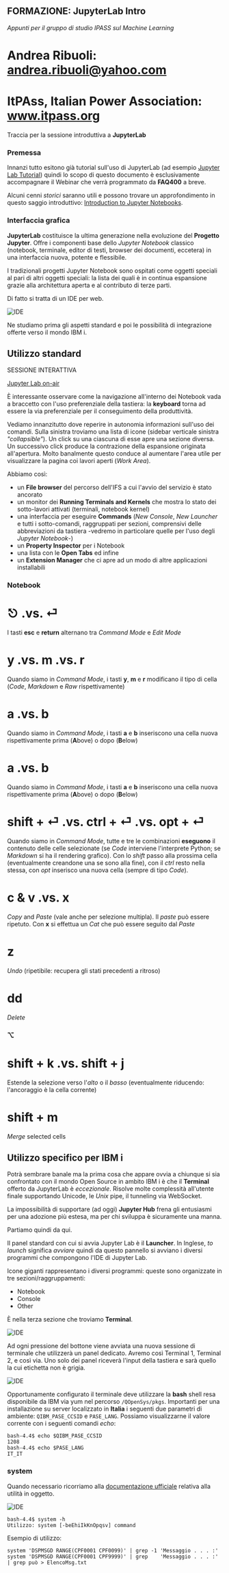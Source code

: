 ## FORMAZIONE: JupyterLab Intro
*Appunti per il gruppo di studio IPASS sul Machine Learning*

# Andrea Ribuoli: andrea.ribuoli@yahoo.com

# ItPAss, Italian Power Association: www.itpass.org

Traccia per la sessione introduttiva a **JupyterLab**

### Premessa

Innanzi tutto esitono già tutorial sull'uso di JupyterLab (ad esempio [Jupyter Lab Tutorial](https://www.youtube.com/watch?v=7wfPqAyYADY)) quindi lo scopo di questo documento è esclusivamente accompagnare il Webinar che verrà programmato da **FAQ400** a breve.

Alcuni cenni *storici* saranno utili e possono trovare un approfondimento in questo saggio introduttivo: [Introduction to Jupyter Notebooks](https://programminghistorian.org/en/lessons/jupyter-notebooks). 

### Interfaccia grafica

**JupyterLab** costituisce la ultima generazione nella evoluzione del **Progetto Jupyter**. Offre i componenti base dello *Jupyter Notebook* classico (notebook, terminale, editor di testi, browser dei documenti, eccetera) in una interfaccia nuova, potente e flessibile.

I tradizionali progetti Jupyter Notebook sono ospitati come oggetti speciali al pari di altri oggetti speciali: la lista dei quali è in continua espansione grazie alla architettura aperta e al contributo di terze parti.

Di fatto si tratta di un IDE per web. 

![IDE](JupyterLabFace.png)

Ne studiamo prima gli aspetti standard e poi le possibilità di integrazione offerte verso il mondo IBM i.

## Utilizzo standard

SESSIONE INTERATTIVA

[Jupyter Lab on-air](http://gesis400:14143/lab?)

È interessante osservare come la navigazione all'interno dei Notebook vada a braccetto con l'uso preferenziale della tastiera: la **keyboard** torna ad essere la via preferenziale per il conseguimento della produttività.

Vediamo innanzitutto dove reperire in autonomia informazioni sull'uso dei comandi. Sulla sinistra troviamo una lista di icone (sidebar verticale sinistra *"collapsible"*). Un click su una ciascuna di esse apre una sezione diversa. Un successivo click produce la contrazione della espansione originata all'apertura.
Molto banalmente questo conduce al aumentare l'area utile per visualizzare la pagina coi lavori aperti (*Work Area*).

Abbiamo così:

* un **File browser** del percorso dell'IFS a cui l'avvio del servizio è stato ancorato
* un monitor dei **Running Terminals and Kernels** che mostra lo stato dei sotto-lavori attivati (terminali, notebook kernel)
* una interfaccia per eseguire **Commands** (*New Console*, *New Launcher* e tutti i sotto-comandi, raggruppati per sezioni, comprensivi delle abbreviazioni da tastiera -vedremo in particolare quelle per l'uso degli *Jupyter Notebook*-)
* un **Property Inspector** per i Notebook
* una lista con le **Open Tabs** ed infine
* un **Extension Manager** che ci apre ad un modo di altre applicazioni installabili

### Notebook

# &#x238B; .vs. &#x23CE;
I tasti **esc** e **return** alternano tra *Command Mode* e *Edit Mode*

# y .vs. m .vs. r
Quando siamo in *Command Mode*, i tasti **y**, **m** e **r** modificano il tipo di cella (*Code*, *Markdown* e *Raw* rispettivamente) 

# a .vs. b
Quando siamo in *Command Mode*, i tasti **a** e **b** inseriscono una cella nuova rispettivamente prima (**A**bove) o dopo (**B**elow) 

# a .vs. b
Quando siamo in *Command Mode*, i tasti **a** e **b** inseriscono una cella nuova rispettivamente prima (**A**bove) o dopo (**B**elow) 

# shift + &#x23CE; .vs. ctrl + &#x23CE; .vs. opt + &#x23CE;
Quando siamo in *Command Mode*, tutte e tre le combinazioni **eseguono** il contenuto delle celle selezionate (se *Code* interviene l'interprete Python; se *Markdown* si ha il rendering grafico). Con lo *shift* passo alla prossima cella (eventualmente creandone una se sono alla fine), con il *ctrl* resto nella stessa, con *opt* inserisco una nuova cella (sempre di tipo *Code*).

# c &amp; v .vs. x
*Copy* and *Paste* (vale anche per selezione multipla). Il *paste* può essere ripetuto.
Con **x** si effettua un *Cat* che può essere seguito dal *Paste*

# z
*Undo* (ripetibile: recupera gli stati precedenti a ritroso)

# dd
*Delete*
### &#x2325;

# shift + k .vs. shift + j
Estende la selezione verso l'*alto* o il *basso* (eventualmente riducendo: l'ancoraggio è la cella corrente)

# shift + m
*Merge* selected cells

## Utilizzo specifico per IBM i 


Potrà sembrare banale ma la prima cosa che appare ovvia a chiunque si sia confrontato con il mondo Open Source in ambito IBM i è che il **Terminal** offerto da JupyterLab è *eccezionale*. Risolve molte complessità all'utente finale supportando Unicode, le *Unix* pipe, il tunneling via WebSocket. 

La impossibilità di supportare (ad oggi) **Jupyter Hub** frena gli entusiasmi per una adozione più estesa, ma per chi sviluppa è sicuramente una manna.

Partiamo quindi da qui.

Il panel standard con cui si avvia Jupyter Lab è il **Launcher**. In Inglese, *to launch* significa *avviare* quindi da questo pannello si avviano i diversi programmi che compongono l'IDE di Jupyter Lab.

Icone giganti rappresentano i diversi programmi: queste sono organizzate in tre sezioni/raggruppamenti:

* Notebook
* Console
* Other

È nella terza sezione che troviamo **Terminal**.

![IDE](JupyterLabTerminal.png)

Ad ogni pressione del bottone viene avviata una nuova sessione di terminale che utilizzerà un panel dedicato. Avremo così Terminal 1, Terminal 2, e così via. Uno solo dei panel riceverà l'input della tastiera e sarà quello la cui etichetta non è grigia.  

![IDE](JupyterLabActive.png)

Opportunamente configurato il terminale deve utilizzare la **bash** shell resa disponibile da IBM via yum nel percorso `/QOpenSys/pkgs`.
Importanti per una installazione su server localizzato in **Italia** i seguenti due parametri di ambiente: `QIBM_PASE_CCSID`  e `PASE_LANG`.
Possiamo visualizzarne il valore corrente con i seguenti comandi *echo*:

```
bash-4.4$ echo $QIBM_PASE_CCSID
1208
bash-4.4$ echo $PASE_LANG
IT_IT
```

### system 

Quando necessario ricorriamo alla [documentazione ufficiale](https://www.ibm.com/support/knowledgecenter/ssw_ibm_i_74/rzalf/rzalfpasesystem.htm) relativa alla utilità in oggetto.

![IDE](PASEsystem.png)

```
bash-4.4$ system -h
Utilizzo: system [-beEhiIkKnOpqsv] command
```

Esempio di utilizzo:

```
system 'DSPMSGD RANGE(CPF0001 CPF0099)' | grep -1 'Messaggio . . . :'
system 'DSPMSGD RANGE(CPF0001 CPF9999)' | grep    'Messaggio . . . :' | grep può > ElencoMsg.txt 
```